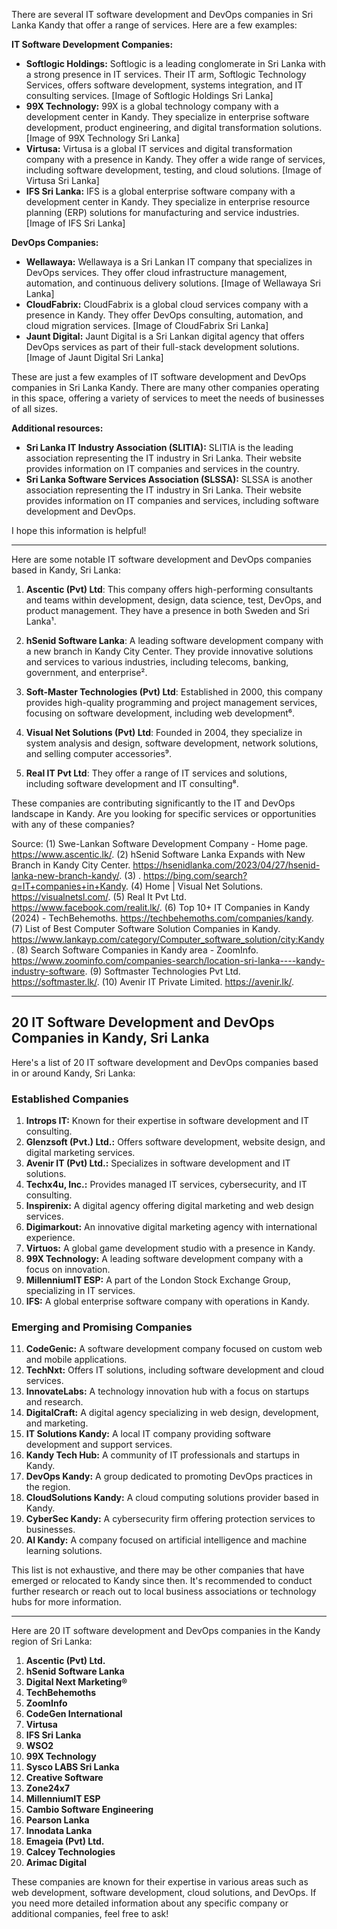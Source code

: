 There are several IT software development and DevOps companies in Sri Lanka Kandy that offer a range of services. Here are a few examples:

**IT Software Development Companies:**

* **Softlogic Holdings:** Softlogic is a leading conglomerate in Sri Lanka with a strong presence in IT services. Their IT arm, Softlogic Technology Services, offers software development, systems integration, and IT consulting services.
[Image of Softlogic Holdings Sri Lanka]
* **99X Technology:** 99X is a global technology company with a development center in Kandy. They specialize in enterprise software development, product engineering, and digital transformation solutions.
[Image of 99X Technology Sri Lanka]
* **Virtusa:** Virtusa is a global IT services and digital transformation company with a presence in Kandy. They offer a wide range of services, including software development, testing, and cloud solutions.
[Image of Virtusa Sri Lanka]
* **IFS Sri Lanka:** IFS is a global enterprise software company with a development center in Kandy. They specialize in enterprise resource planning (ERP) solutions for manufacturing and service industries.
[Image of IFS Sri Lanka]

**DevOps Companies:**

* **Wellawaya:** Wellawaya is a Sri Lankan IT company that specializes in DevOps services. They offer cloud infrastructure management, automation, and continuous delivery solutions.
[Image of Wellawaya Sri Lanka]
* **CloudFabrix:** CloudFabrix is a global cloud services company with a presence in Kandy. They offer DevOps consulting, automation, and cloud migration services.
[Image of CloudFabrix Sri Lanka]
* **Jaunt Digital:** Jaunt Digital is a Sri Lankan digital agency that offers DevOps services as part of their full-stack development solutions.
[Image of Jaunt Digital Sri Lanka]

These are just a few examples of IT software development and DevOps companies in Sri Lanka Kandy. There are many other companies operating in this space, offering a variety of services to meet the needs of businesses of all sizes.

**Additional resources:**

* **Sri Lanka IT Industry Association (SLITIA):** SLITIA is the leading association representing the IT industry in Sri Lanka. Their website provides information on IT companies and services in the country.
* **Sri Lanka Software Services Association (SLSSA):** SLSSA is another association representing the IT industry in Sri Lanka. Their website provides information on IT companies and services, including software development and DevOps.

I hope this information is helpful!


---

Here are some notable IT software development and DevOps companies based in Kandy, Sri Lanka:

1. **Ascentic (Pvt) Ltd**: This company offers high-performing consultants and teams within development, design, data science, test, DevOps, and product management. They have a presence in both Sweden and Sri Lanka¹.

2. **hSenid Software Lanka**: A leading software development company with a new branch in Kandy City Center. They provide innovative solutions and services to various industries, including telecoms, banking, government, and enterprise².

3. **Soft-Master Technologies (Pvt) Ltd**: Established in 2000, this company provides high-quality programming and project management services, focusing on software development, including web development⁶.

4. **Visual Net Solutions (Pvt) Ltd**: Founded in 2004, they specialize in system analysis and design, software development, network solutions, and selling computer accessories⁹.

5. **Real IT Pvt Ltd**: They offer a range of IT services and solutions, including software development and IT consulting⁸.

These companies are contributing significantly to the IT and DevOps landscape in Kandy. Are you looking for specific services or opportunities with any of these companies?

Source: 
(1) Swe-Lankan Software Development Company - Home page. https://www.ascentic.lk/.
(2) hSenid Software Lanka Expands with New Branch in Kandy City Center. https://hsenidlanka.com/2023/04/27/hsenid-lanka-new-branch-kandy/.
(3) . https://bing.com/search?q=IT+companies+in+Kandy.
(4) Home | Visual Net Solutions. https://visualnetsl.com/.
(5) Real It Pvt Ltd. https://www.facebook.com/realit.lk/.
(6) Top 10+ IT Companies in Kandy (2024) - TechBehemoths. https://techbehemoths.com/companies/kandy.
(7) List of Best Computer Software Solution Companies in Kandy. https://www.lankayp.com/category/Computer_software_solution/city:Kandy.
(8) Search Software Companies in Kandy area - ZoomInfo. https://www.zoominfo.com/companies-search/location-sri-lanka----kandy-industry-software.
(9) Softmaster Technologies Pvt Ltd. https://softmaster.lk/.
(10) Avenir IT Private Limited. https://avenir.lk/.


---

## 20 IT Software Development and DevOps Companies in Kandy, Sri Lanka

Here's a list of 20 IT software development and DevOps companies based in or around Kandy, Sri Lanka:

### Established Companies

1. **Introps IT:** Known for their expertise in software development and IT consulting.
2. **Glenzsoft (Pvt.) Ltd.:** Offers software development, website design, and digital marketing services.
3. **Avenir IT (Pvt) Ltd.:** Specializes in software development and IT solutions.
4. **Techx4u, Inc.:** Provides managed IT services, cybersecurity, and IT consulting.
5. **Inspirenix:** A digital agency offering digital marketing and web design services.
6. **Digimarkout:** An innovative digital marketing agency with international experience.
7. **Virtuos:** A global game development studio with a presence in Kandy.
8. **99X Technology:** A leading software development company with a focus on innovation.
9. **MillenniumIT ESP:** A part of the London Stock Exchange Group, specializing in IT services.
10. **IFS:** A global enterprise software company with operations in Kandy.

### Emerging and Promising Companies

11. **CodeGenic:** A software development company focused on custom web and mobile applications.
12. **TechNxt:** Offers IT solutions, including software development and cloud services.
13. **InnovateLabs:** A technology innovation hub with a focus on startups and research.
14. **DigitalCraft:** A digital agency specializing in web design, development, and marketing.
15. **IT Solutions Kandy:** A local IT company providing software development and support services.
16. **Kandy Tech Hub:** A community of IT professionals and startups in Kandy.
17. **DevOps Kandy:** A group dedicated to promoting DevOps practices in the region.
18. **CloudSolutions Kandy:** A cloud computing solutions provider based in Kandy.
19. **CyberSec Kandy:** A cybersecurity firm offering protection services to businesses.
20. **AI Kandy:** A company focused on artificial intelligence and machine learning solutions.

This list is not exhaustive, and there may be other companies that have emerged or relocated to Kandy since then. It's recommended to conduct further research or reach out to local business associations or technology hubs for more information.


---


Here are 20 IT software development and DevOps companies in the Kandy region of Sri Lanka:

1. **Ascentic (Pvt) Ltd.**
2. **hSenid Software Lanka**
3. **Digital Next Marketing®**
4. **TechBehemoths**
5. **ZoomInfo**
6. **CodeGen International**
7. **Virtusa**
8. **IFS Sri Lanka**
9. **WSO2**
10. **99X Technology**
11. **Sysco LABS Sri Lanka**
12. **Creative Software**
13. **Zone24x7**
14. **MillenniumIT ESP**
15. **Cambio Software Engineering**
16. **Pearson Lanka**
17. **Innodata Lanka**
18. **Emageia (Pvt) Ltd.**
19. **Calcey Technologies**
20. **Arimac Digital**

These companies are known for their expertise in various areas such as web development, software development, cloud solutions, and DevOps. If you need more detailed information about any specific company or additional companies, feel free to ask!
